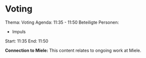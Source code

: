 # Voting
Thema: Voting
Agenda: 11:35 - 11:50
Beteiligte Personen:
- Impuls

Start: 11:35
End: 11:50

**Connection to Miele:** This content relates to ongoing work at Miele.
